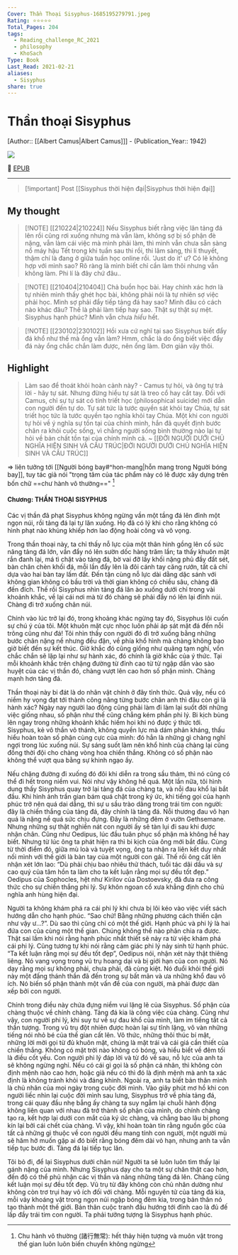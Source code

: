 ```yaml
---
Cover: Thần Thoại Sisyphus-1685195279791.jpeg
Rating: ⭐⭐⭐⭐⭐
Total_Pages: 204
tags:
  - Reading_challenge_RC_2021
  - philosophy
  - KhoSach
Type: Book
Last_Read: 2021-02-21
aliases:
  - Sisyphus
share: true
---
```


# Thần thoại Sisyphus
[Author:: [[Albert Camus|Albert Camus]]] - (Publication_Year:: 1942)

![](https://i.imgur.com/gaCGNCR.jpg)


📘 [EPUB](https://onedrive.live.com/download?resid=E92BC60129512289%21130&authkey=!ANtPm4g0YNPGhsg)

---

> [!important] Post
> [[Sisyphus thời hiện đại|Sisyphus thời hiện đại]]

## My thought

> [!NOTE] [[210224|210224]]
> Nếu Sisyphus biết rằng việc lăn tảng đá lên rồi cũng rơi xuống nhưng mà vẫn làm, không sợ bị số phận đè nặng, vẫn làm cái việc mà mình phải làm, thì mình vẫn chưa sẵn sàng nổ máy hậu Tết trong khi tuần sau thi rồi, thi lâm sàng, thi lí thuyết, thậm chí là đang ở giữa tuần học online rồi. 'Just do it' ư? Có lẽ không hợp với mình sao? Rõ ràng là mình biết chỉ cần làm thôi nhưng vẫn không làm. Phi lí là đây chứ đâu..


> [!NOTE] [[210404|210404]]
> Chả buồn học bài. Hay chính xác hơn là tự nhiên mình thấy ghét học bài, không phải nói là tự nhiên sợ việc phải học. Mình sợ phải đẩy tiếp tảng đá hay sao? Mình đâu có cách nào khác đâu? Thế là phải làm tiếp hay sao. Thật sự thật sự mệt. Sisyphus hạnh phúc? Mình vẫn chưa *hiểu* hết.


> [!NOTE] [[230102|230102]]
> Hồi xưa cứ nghĩ tại sao Sisyphus biết đẩy đá khổ như thế mà ổng vẫn làm?
> Hmm, chắc là do ổng biết việc đẩy đá này ổng chắc chắn làm được, nên ổng làm. Đơn giản vậy thôi.


## Highlight
> Làm sao để thoát khỏi hoàn cảnh này? - Camus tự hỏi, và ông tự trả lời - hãy tự sát. Nhưng đừng hiểu tự sát là treo cổ hay cắt tay. Đối với Camus, chỉ sự tự sát có tính triết học (philosophical suicide) mới dẫn con người đến tự do. Tự sát tức là tước quyền sát khỏi tay Chúa, tự sát triết học tức là tước quyền tạo nghĩa khỏi tay Chúa. Một khi con người tự hỏi về ý nghĩa sự tồn tại của chính mình, hắn đã quyết định bước chân ra khỏi cuộc sống, vì chẳng người sống bình thường nào lại tự hỏi về bản chất tồn tại của chính mình cả.
> ~ [[ĐỜI NGƯỜI DƯỚI CHỦ NGHĨA HIỆN SINH VÀ CẤU TRÚC|ĐỜI NGƯỜI DƯỚI CHỦ NGHĨA HIỆN SINH VÀ CẤU TRÚC]]

⇒ liên tưởng tới [[Người bóng bay#^hon-mang|hỗn mang trong Người bóng bay]], tuy tác giả nói "trọng tâm của tác phẩm này có lẽ được xây dựng trên bốn chữ ==chư hành vô thường==" [^1]
[^1]: Chu hành vô thường (諸行無常): hết thảy hiện tượng và muôn vật trong thế gian luôn luôn biến chuyển không ngừng


#### Chương: THẦN THOẠI SISYPHUS

Các vị thần đã phạt Sisyphus không ngừng vần một tầng đá lên đỉnh một ngọn núi, rồi tảng đá lại tự lăn xuống. Họ đã có lý khi cho rằng không có hình phạt nào khủng khiếp hơn lao động hoài công và vô vọng.

Trong thần thoại này, ta chỉ thấy nỗ lực của một thân hình gồng lên cố sức nâng tảng đá lớn, vần đẩy nó lên sườn dốc hàng trăm lần; ta thấy khuôn mặt rắn đanh lại, má tì chặt vào tảng đá, bờ vai đỡ lấy khối nặng phủ đầy đất sét, bàn chân chèn khối đá, mỗi lần đẩy lên là đôi cánh tay căng rướn, tất cả chỉ dựa vào hai bàn tay lấm đất. Đến tận cùng nỗ lực dài dằng dặc sánh với không gian không có bầu trời và thời gian không có chiều sâu, chàng đã đến đích. Thế rồi Sisyphus nhìn tảng đá lăn ào xuống dưới chỉ trong vài khoảnh khắc, về lại cái nơi mà từ đó chàng sẽ phải đẩy nó lên lại đỉnh núi. Chàng đi trở xuống chân núi.

Chính vào lúc trở lại đó, trong khoảng khác ngừng tay đó, Sisyphus lôi cuốn sự chú ý của tôi. Một khuôn mặt cực nhọc luôn phải áp sát mặt đá đến nỗi trông cũng như đá! Tôi nhìn thấy con người đó đi trở xuống bằng những bước chân nặng nề nhưng đều đặn, về phía khổ hình mà chàng không bao giờ biết đến sự kết thúc. Giờ khắc đó cũng giống như quãng tạm nghỉ, vốn chắc chắn sẽ lặp lại như sự hành xác, đó chính là giờ khắc của ý thức. Tại mỗi khoảnh khắc trên chặng đường từ đỉnh cao từ từ ngập dần vào sào huyệt của các vị thần đó, chàng vượt lên cao hơn số phận mình. Chàng mạnh hơn tảng đá.

Thần thoại này bi đát là do nhân vật chính ở đây tỉnh thức. Quả vậy, nếu có niềm hy vọng đạt tới thành công nâng từng bước chân anh thì đâu còn gì là hành xác? Ngày nay người lao động cũng phải làm đi làm lại suốt đời những việc giống nhau, số phận như thế cũng chẳng kém phần phi lý. Bi kịch bùng lên ngay trong những khoảnh khắc hiếm hoi khi nó được ý thức tới. Sisyphus, kẻ vô thần vô thánh, không quyền lực mà dám phản kháng, thấu hiểu hoàn toàn số phận cùng cực của mình: đó hẳn là những gì chàng nghĩ ngợi trong lúc xuống núi. Sự sáng suốt làm nên khổ hình của chàng lại cũng đồng thời đội cho chàng vòng hoa chiến thắng. Không có số phận nào không thể vượt qua bằng sự khinh ngạo ấy.

Nếu chặng đường đi xuống đó đôi khi diễn ra trong sầu thảm, thì nó cũng có thể đi hết trong niềm vui. Nói như vậy không hề quá. Một lần nữa, tôi hình dung thấy Sisyphus quay trở lại tảng đá của chàng ta, và nỗi đau khổ lại bắt đầu. Khi hình ảnh trần gian bám quá chặt trong ký ức, khi tiếng gọi của hạnh phúc trở nên quá dai dẳng, thì sự u sầu trào dâng trong trái tim con người: đây là chiến thắng của tảng đá, đây chính là tảng đá. Nỗi thương đau vô hạn quá là nặng nề quá sức chịu đựng. Đây là những đêm ở vườn Gethsemane. Nhưng những sự thật nghiền nát con người ấy sẽ tàn lụi đi sau khi được nhận chân. Cũng như Oedipus, lúc đầu tuân phục số phận mà không hề hay biết. Nhưng từ lúc ông ta phát hiện ra thì bi kịch của ông mới bắt đầu. Cùng từ thời điểm đó, giữa mù loà và tuyệt vọng, ông ta nhận ra liên kết duy nhất nối mình với thế giới là bàn tay của một người con gái. Thế rồi ông cất lên nhận xét lớn lao: “Dù phải chịu bao nhiêu thử thách, tuổi tác dãi dầu và sự cao quý của tâm hồn ta làm cho ta kết luận rằng mọi sự đều tốt đẹp.” Oedipus của Sophocles, hệt như Kirilov của Dostoevsky, đã đưa ra công thức cho sự chiến thắng phi lý. Sự khôn ngoan cổ xưa khẳng định cho chủ nghĩa anh hùng hiện đại.

Người ta không khám phá ra cái phi lý khi chưa bị lôi kéo vào việc viết sách hướng dẫn cho hạnh phúc. “Sao chứ! Bằng những phương cách thiển cận như vậy ư...?”. Dù sao thì cũng chỉ có một thế giới. Hạnh phúc và phi lý là hai đứa con của cùng một thế gian. Chúng không thể nào phân chia ra được. Thật sai lầm khi nói rằng hạnh phúc nhất thiết sẽ nảy ra từ việc khám phá cái phi lý. Cũng tương tự khi nói rằng cảm giác phi lý nảy sinh từ hạnh phúc. “Ta kết luận rằng mọi sự đều tốt đẹp”, Oedipus nói, nhận xét này thật thiêng liêng. Nó vang vọng trong vũ trụ hoang dại và bị giới hạn của con người. Nó dạy rằng mọi sự không phải, chưa phải, đã cùng kiệt. Nó đuổi khỏi thế giới này một đấng thánh thần đã đến trong sự bất mãn và ưa những khổ đau vô ích. Nó biến số phận thành một vấn đề của con người, mà phải được dàn xếp bởi con người.

Chính trong điều này chứa đựng niềm vui lặng lẽ của Sisyphus. Số phận của chàng thuộc về chính chàng. Tảng đá kia là công việc của chàng. Cũng như vậy, con người phi lý, khi suy tư về sự đau khổ của mình, làm im tiếng tất cả thần tượng. Trong vũ trụ đột nhiên được hoàn lại sự tĩnh lặng, vô vàn những tiếng nói nhỏ bé của thế gian cất lên. Vô thức, những thôi thúc bí mật, những lời mời gọi từ đủ khuôn mặt, chúng là mặt trái và cái giá cần thiết của chiến thắng. Không có mặt trời nào không có bóng, và hiểu biết về đêm tối là điều cốt yếu. Con người phi lý đáp lời và từ đó về sau, nỗ lực của anh ta sẽ không ngừng nghỉ. Nếu có cái gì gọi là số phận cá nhân, thì không còn định mệnh nào cao hơn, hoặc giả nếu có thì đó là định mệnh mà anh ta xác định là không tránh khỏi và đáng khinh. Ngoài ra, anh ta biết bản thân mình là chủ nhân của mọi ngày trong cuộc đời mình. Vào giây phút mơ hồ khi con người liếc nhìn lại cuộc đời mình sau lưng, Sisyphus trở về phía tảng đá, trong cái quay đầu nhẹ bẫng ấy chàng ta suy ngẫm lại chuỗi hành động không liên quan với nhau đã trở thành số phận của mình, do chính chàng tạo ra, kết hợp lại dưới con mắt của ký ức chàng, và chẳng bao lâu bị phong kín lại bởi cái chết của chàng. Vì vậy, khi hoàn toàn tin rằng nguồn gốc của tất cả những gì thuộc về con người đều mang tính con người, một người mù sẽ hăm hở muốn gặp ai đó biết rằng bóng đêm dài vỏ hạn, nhưng anh ta vẫn tiếp tục bước đi. Tảng đá lại tiếp tục lăn.

Tôi bỏ đi, để lại Sisyphus dưới chân núi! Người ta sẽ luôn luôn tìm thấy lại gánh nặng của mình. Nhưng Sisyphus dạy cho ta một sự chân thật cao hơn, đến độ có thể phủ nhận các vị thần và nâng những tảng đá lên. Chàng cũng kết luận mọi sự đều tốt đẹp. Vũ trụ từ đây không còn chủ nhân dường như không còn trơ trụi hay vô ích đối với chàng. Mỗi nguyên tử của tảng đá kia, mỗi vảy khoáng vật trong ngọn núi ngập bóng đêm kia, trong bản thân nó tạo thành một thế giới. Bản thân cuộc tranh đấu hướng tới đỉnh cao là đủ đế lấp đầy trái tim con người. Ta phải tưởng tượng là Sisyphus hạnh phúc.